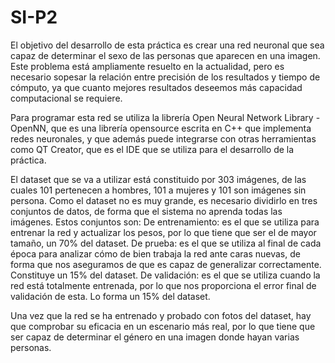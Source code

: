 # SI-P2
El objetivo del desarrollo de esta práctica es crear una red neuronal que sea capaz de determinar el sexo de las personas que aparecen en una imagen. Este problema está ampliamente resuelto en la actualidad, pero es necesario sopesar la relación entre precisión de los resultados y tiempo de cómputo, ya que cuanto mejores resultados deseemos más capacidad computacional se requiere. 

Para programar esta red se utiliza la librería Open Neural Network Library - OpenNN, que es una librería opensource escrita en C++ que implementa redes neuronales, y que además puede integrarse con otras herramientas como QT Creator, que es el IDE que se utiliza para el desarrollo de la práctica.

El dataset que se va a utilizar está constituido por 303 imágenes, de las cuales 101 pertenecen a hombres, 101 a mujeres y 101 son imágenes sin persona. Como el dataset no es muy grande, es necesario dividirlo en tres conjuntos de datos, de forma que el sistema no aprenda todas las imágenes. Estos conjuntos son: 
De entrenamiento: es el que se utiliza para entrenar la red y actualizar los pesos, por lo que tiene que ser el de mayor tamaño, un 70% del dataset. 
De prueba: es el que se utiliza al final de cada época para analizar cómo de bien trabaja la red ante caras nuevas, de forma que nos aseguramos de que es capaz de generalizar correctamente. Constituye un 15% del dataset.
De validación: es el que se utiliza cuando la red está totalmente entrenada, por lo que nos proporciona el error final de validación de esta. Lo forma un 15% del dataset.

Una vez que la red se ha entrenado y probado con fotos del dataset, hay que comprobar su eficacia en un escenario más real, por lo que tiene que ser capaz de determinar el género en una imagen donde hayan varias personas. 
